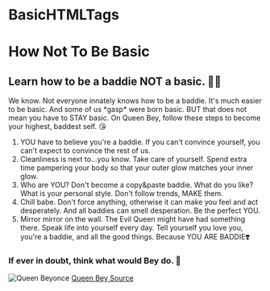 # BasicHTMLTags
<!DOCTYPE html>
<html lang="en">
<head>
    <meta charset="UTF-8">
    <meta http-equiv="X-UA-Compatible" content="IE=edge">
    <meta name="viewport" content="width=device-width, initial-scale=1.0">
</head>
<body>
    <h1>How Not To Be Basic</h1>
    <h2>Learn how to be a baddie NOT a basic. 💅🏽
    </h2>
    <p>We know. Not everyone innately knows how to be a baddie. It's much easier to be basic. And some of us *gasp* were born basic. BUT that does not mean you have to STAY basic. On Queen Bey, follow these steps to become your highest, baddest self. 😘</p>
    <ol>
        <li>YOU have to believe you're a baddie. If you can't convince yourself, you can't expect to convince the rest of us.</li>
        <li>Cleanliness is next to...you know. Take care of yourself. Spend extra time pampering your body so that your outer glow matches your inner glow.</li>
        <li>Who are YOU? Don't become a copy&paste baddie. What do you like? What is your personal style. Don't follow trends, MAKE them.</li>
        <li>Chill babe. Don't force anything, otherwise it can make you feel and act desperately. And all baddies can smell desperation. Be the perfect YOU.</li>
        <li>Mirror mirror on the wall. The Evil Queen might have had something there. Speak life into yourself every day. Tell yourself you love you, you're a baddie, and all the good things. Because YOU ARE BADDIE❣️</li>
    </ol>
    <h3>If ever in doubt, think what would Bey do. 👑</h3>
    <img src="http://gossiponthis.com/wp-content/uploads/2013/02/beyonce-empire.jpg" alt="Queen Beyonce">
    <a href="http://gossiponthis.com/wp-content/uploads/2013/02/beyonce-empire.jpg">Queen Bey Source</a>
</body>
</html>
